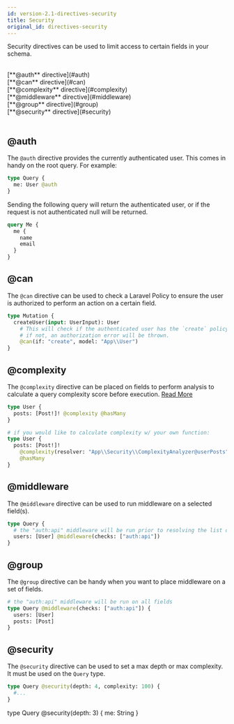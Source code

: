 ```yaml
---
id: version-2.1-directives-security
title: Security
original_id: directives-security
---
```


Security directives can be used to limit access to certain fields in your schema.

<br />
[**@auth** directive](#auth)<br />
[**@can** directive](#can)<br />
[**@complexity** directive](#complexity)<br />
[**@middleware** directive](#middleware)<br />
[**@group** directive](#group)<br />
[**@security** directive](#security)<br />
<br />

## @auth

The `@auth` directive provides the currently authenticated user. This comes in handy on the root query. For example:

```graphql
type Query {
  me: User @auth
}
```

Sending the following query will return the authenticated user, or if the request is not authenticated null will be returned.

```graphql
query Me {
  me {
    name
    email
  }
}
```

## @can

The `@can` directive can be used to check a Laravel Policy to ensure the user is authorized to perform an action on a certain field.

```graphql
type Mutation {
  createUser(input: UserInput): User
    # This will check if the authenticated user has the `create` policy on the `App\User` model,
    # if not, an authorization error will be thrown.
    @can(if: "create", model: "App\\User")
}
```

## @complexity

The `@complexity` directive can be placed on fields to perform analysis to calculate a query complexity score before execution. [Read More](http://webonyx.github.io/graphql-php/security/#query-complexity-analysis)

```graphql
type User {
  posts: [Post!]! @complexity @hasMany
}

# if you would like to calculate complexity w/ your own function:
type User {
  posts: [Post!]!
    @complexity(resolver: "App\\Security\\ComplexityAnalyzer@userPosts")
    @hasMany
}
```

## @middleware

The `@middleware` directive can be used to run middleware on a selected field(s).

```graphql
type Query {
  # the "auth:api" middleware will be run prior to resolving the list of users
  users: [User] @middleware(checks: ["auth:api"])
}
```

## @group

The `@group` directive can be handy when you want to place middleware on a set of fields.

```graphql
# the "auth:api" middleware will be run on all fields
type Query @middleware(checks: ["auth:api"]) {
  users: [User]
  posts: [Post]
}
```

## @security

The `@security` directive can be used to set a max depth or max complexity. It must be used on the `Query` type.

```graphql
type Query @security(depth: 4, complexity: 100) {
  #...
}
```

type Query @security(depth: 3) {
me: String
}
